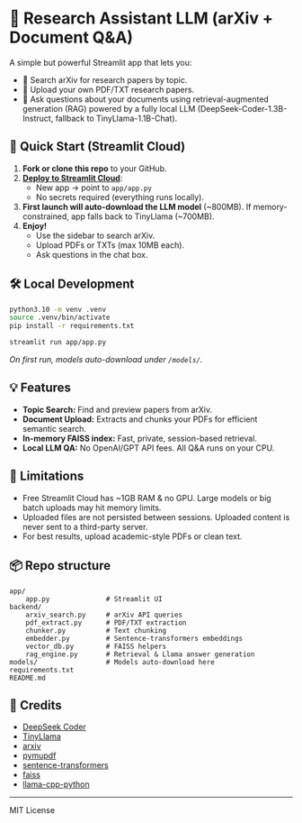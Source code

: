 # 🦙 Research Assistant LLM (arXiv + Document Q&A)

A simple but powerful Streamlit app that lets you:
- 🔎 Search arXiv for research papers by topic.
- 📄 Upload your own PDF/TXT research papers.
- 💬 Ask questions about your documents using retrieval-augmented generation (RAG) powered by a fully local LLM (DeepSeek-Coder-1.3B-Instruct, fallback to TinyLlama-1.1B-Chat).

## 🚀 Quick Start (Streamlit Cloud)

1. **Fork or clone this repo** to your GitHub.
2. **[Deploy to Streamlit Cloud](https://streamlit.io/cloud)**:
   - New app → point to `app/app.py`
   - No secrets required (everything runs locally).
3. **First launch will auto-download the LLM model** (~800MB). If memory-constrained, app falls back to TinyLlama (~700MB).
4. **Enjoy!**
   - Use the sidebar to search arXiv.
   - Upload PDFs or TXTs (max 10MB each).
   - Ask questions in the chat box.

## 🛠️ Local Development

```bash
python3.10 -m venv .venv
source .venv/bin/activate
pip install -r requirements.txt

streamlit run app/app.py
```

*On first run, models auto-download under `/models/`.*

## 💡 Features

- **Topic Search:** Find and preview papers from arXiv.
- **Document Upload:** Extracts and chunks your PDFs for efficient semantic search.
- **In-memory FAISS index:** Fast, private, session-based retrieval.
- **Local LLM QA:** No OpenAI/GPT API fees. All Q&A runs on your CPU.

## 📝 Limitations

- Free Streamlit Cloud has ~1GB RAM & no GPU. Large models or big batch uploads may hit memory limits.
- Uploaded files are not persisted between sessions. Uploaded content is never sent to a third-party server.
- For best results, upload academic-style PDFs or clean text.

## 📦 Repo structure

```
app/
    app.py              # Streamlit UI
backend/
    arxiv_search.py     # arXiv API queries
    pdf_extract.py      # PDF/TXT extraction
    chunker.py          # Text chunking
    embedder.py         # Sentence-transformers embeddings
    vector_db.py        # FAISS helpers
    rag_engine.py       # Retrieval & Llama answer generation
models/                 # Models auto-download here
requirements.txt
README.md
```

## 🤝 Credits

- [DeepSeek Coder](https://huggingface.co/deepseek-ai/deepseek-coder-1.3b-instruct-GGUF)
- [TinyLlama](https://huggingface.co/TinyLlama/TinyLlama-1.1B-Chat-v1.0-GGUF)
- [arxiv](https://github.com/lukasschwab/arxiv.py)
- [pymupdf](https://github.com/pymupdf/PyMuPDF)
- [sentence-transformers](https://www.sbert.net/)
- [faiss](https://github.com/facebookresearch/faiss)
- [llama-cpp-python](https://github.com/abetlen/llama-cpp-python)

---

MIT License